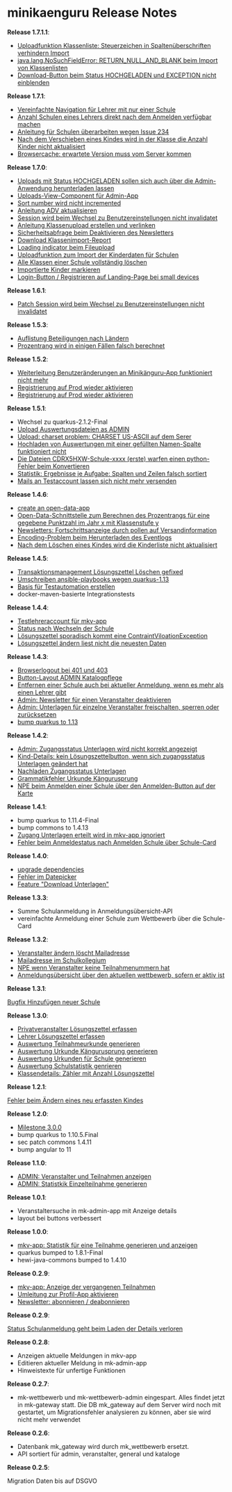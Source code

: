# minikaenguru Release Notes

__Release 1.7.1.1__:

* [Uploadfunktion Klassenliste: Steuerzeichen in Spaltenüberschriften verhindern Import](https://github.com/heike2718/minikaenguru/issues/363)
* [java.lang.NoSuchFieldError: RETURN_NULL_AND_BLANK beim Import von Klassenlisten](https://github.com/heike2718/minikaenguru/issues/364)
* [Download-Button beim Status HOCHGELADEN und EXCEPTION nicht einblenden](https://github.com/heike2718/minikaenguru/issues/366)

__Release 1.7.1__:

* [Vereinfachte Navigation für Lehrer mit nur einer Schule](https://github.com/heike2718/minikaenguru/issues/234)
* [Anzahl Schulen eines Lehrers direkt nach dem Anmelden verfügbar machen](https://github.com/heike2718/minikaenguru/issues/239)
* [Anleitung für Schulen überarbeiten wegen Issue 234](https://github.com/heike2718/minikaenguru/issues/359)
* [Nach dem Verschieben eines Kindes wird in der Klasse die Anzahl Kinder nicht aktualisiert](https://github.com/heike2718/minikaenguru/issues/360)
* [Browsercache: erwartete Version muss vom Server kommen](https://github.com/heike2718/minikaenguru/issues/361)

__Release 1.7.0__:

* [Uploads mit Status HOCHGELADEN sollen sich auch über die Admin-Anwendung herunterladen lassen](https://github.com/heike2718/minikaenguru/issues/352)
* [Uploads-View-Component für Admin-App](https://github.com/heike2718/minikaenguru/issues/311)
* [Sort number wird nicht incremented](https://github.com/heike2718/minikaenguru/issues/350)
* [Anleitung ADV aktualisieren](https://github.com/heike2718/minikaenguru/issues/283)
* [Session wird beim Wechsel zu Benutzereinstellungen nicht invalidatet](https://github.com/heike2718/minikaenguru/issues/335)
* [Anleitung Klassenupload erstellen und verlinken](https://github.com/heike2718/minikaenguru/issues/340)
* [Sicherheitsabfrage beim Deaktivieren des Newsletters](https://github.com/heike2718/minikaenguru/issues/278)
* [Download Klassenimport-Report](https://github.com/heike2718/minikaenguru/issues/341)
* [Loading indicator beim Fileupload](https://github.com/heike2718/minikaenguru/issues/321)
* [Uploadfunktion zum Import der Kinderdaten für Schulen](https://github.com/heike2718/minikaenguru/issues/79)
* [Alle Klassen einer Schule vollständig löschen](https://github.com/heike2718/minikaenguru/issues/331)
* [Importierte Kinder markieren](https://github.com/heike2718/minikaenguru/issues/339)
* [Login-Button / Registrieren auf Landing-Page bei small devices](https://github.com/heike2718/minikaenguru/issues/338)

__Release 1.6.1__:

* [Patch Session wird beim Wechsel zu Benutzereinstellungen nicht invalidatet](https://github.com/heike2718/minikaenguru/issues/335)

__Release 1.5.3__:

* [Auflistung Beteiligungen nach Ländern](https://github.com/heike2718/minikaenguru/issues/332)
* [Prozentrang wird in einigen Fällen falsch berechnet](https://github.com/heike2718/minikaenguru/issues/333)

__Release 1.5.2__:

* [Weiterleitung Benutzeränderungen an Minikänguru-App funktioniert nicht mehr](https://github.com/heike2718/minikaenguru/issues/322)
* [Registrierung auf Prod wieder aktivieren](https://github.com/heike2718/minikaenguru/issues/326)
* [Registrierung auf Prod wieder aktivieren](https://github.com/heike2718/minikaenguru/issues/326)

__Release 1.5.1__:

* Wechsel zu quarkus-2.1.2-Final
* [Upload Auswertungsdateien as ADMIN](https://github.com/heike2718/minikaenguru/issues/307)
* [Upload: charset problem: CHARSET US-ASCII auf dem Serer](https://github.com/heike2718/minikaenguru/issues/316)
* [Hochladen von Auswertungen mit einer gefüllten Namen-Spalte funktioniert nicht](https://github.com/heike2718/minikaenguru/issues/317)
* [Die Dateien CDRX5HXW-Schule-xxxx (erste) warfen einen python-Fehler beim Konvertieren](https://github.com/heike2718/minikaenguru/issues/318)
* [Statistik: Ergebnisse je Aufgabe: Spalten und Zeilen falsch sortiert](https://github.com/heike2718/minikaenguru/issues/319)
* [Mails an Testaccount lassen sich nicht mehr versenden](https://github.com/heike2718/minikaenguru/issues/320)

__Release 1.4.6__:

* [create an open-data-app](https://github.com/heike2718/minikaenguru/issues/302)
* [Open-Data-Schnittstelle zum Berechnen des Prozentrangs für eine gegebene Punktzahl im Jahr x mit Klassenstufe y](https://github.com/heike2718/minikaenguru/issues/172)
* [Newsletters: Fortschrittsanzeige durch pollen auf Versandinformation](https://github.com/heike2718/minikaenguru/issues/205)
* [Encoding-Problem beim Herunterladen des Eventlogs](https://github.com/heike2718/minikaenguru/issues/299)
* [Nach dem Löschen eines Kindes wird die Kinderliste nicht aktualisiert](https://github.com/heike2718/minikaenguru/issues/288)

__Release 1.4.5__:

* [Transaktionsmanagement Lösungszettel Löschen gefixed](https://github.com/heike2718/minikaenguru/issues/291)
* [Umschreiben ansible-playbooks wegen quarkus-1.13](https://github.com/heike2718/minikaenguru/issues/287)
* [Basis für Testautomation erstellen](https://github.com/heike2718/minikaenguru/issues/286)
* docker-maven-basierte Integrationstests

__Release 1.4.4__:

* [Testlehreraccount für mkv-app](https://github.com/heike2718/minikaenguru/issues/273)
* [Status nach Wechseln der Schule](https://github.com/heike2718/minikaenguru/issues/282)
* [Lösungszettel sporadisch kommt eine ContraintViloationException](https://github.com/heike2718/minikaenguru/issues/284)
* [Lösungszettel ändern liest nicht die neuesten Daten](https://github.com/heike2718/minikaenguru/issues/285)

__Release 1.4.3__:

* [Browserlogout bei 401 und 403](https://github.com/heike2718/minikaenguru/issues/275)
* [Button-Layout ADMIN Katalogpflege](https://github.com/heike2718/minikaenguru/issues/223)
* [Entfernen einer Schule auch bei aktueller Anmeldung, wenn es mehr als einen Lehrer gibt](https://github.com/heike2718/minikaenguru/issues/270)
* [Admin: Newsletter für einen Veranstalter deaktivieren](https://github.com/heike2718/minikaenguru/issues/271)
* [Admin: Unterlagen für einzelne Veranstalter freischalten, sperren oder zurücksetzen](https://github.com/heike2718/minikaenguru/issues/243)
* [bump quarkus to 1.13](https://github.com/heike2718/minikaenguru/issues/254)

__Release 1.4.2__:

* [Admin: Zugangsstatus Unterlagen wird nicht korrekt angezeigt](https://github.com/heike2718/minikaenguru/issues/258)
* [Kind-Details: kein Lösungszettelbutton, wenn sich zugangsstatus Unterlagen geändert hat](https://github.com/heike2718/minikaenguru/issues/264)
* [Nachladen Zugangsstatus Unterlagen](https://github.com/heike2718/minikaenguru/issues/255)
* [Grammatikfehler Urkunde Kängurusprung](https://github.com/heike2718/minikaenguru/issues/256)
* [NPE beim Anmelden einer Schule über den Anmelden-Button auf der Karte](https://github.com/heike2718/minikaenguru/issues/261)

__Release 1.4.1__:

* bump quarkus to 1.11.4-Final
* bump commons to 1.4.13
* [Zugang Unterlagen erteilt wird in mkv-app ignoriert](https://github.com/heike2718/minikaenguru/issues/245)
* [Fehler beim Anmeldestatus nach Anmelden Schule über Schule-Card](https://github.com/heike2718/minikaenguru/issues/232)


__Release 1.4.0__:

* [upgrade dependencies](https://github.com/heike2718/minikaenguru/issues/233)
* [Fehler im Datepicker](https://github.com/heike2718/minikaenguru/issues/236)
* [Feature "Download Unterlagen"](https://github.com/heike2718/minikaenguru/issues/194)


__Release 1.3.3__:

* Summe Schulanmeldung in Anmeldungsübersicht-API
* vereinfachte Anmeldung einer Schule zum Wettbewerb über die Schule-Card


__Release 1.3.2__:

* [Veranstalter ändern löscht Mailadresse](https://github.com/heike2718/minikaenguru/issues/226)
* [Mailadresse im Schulkollegium](https://github.com/heike2718/minikaenguru/issues/228)
* [NPE wenn Veranstalter keine Teilnahmenummern hat](https://github.com/heike2718/minikaenguru/issues/224)
* [Anmeldungsübersicht über den aktuellen wettbewerb, sofern er aktiv ist](https://github.com/heike2718/minikaenguru/issues/173)

__Release 1.3.1__:

[Bugfix Hinzufügen neuer Schule](https://github.com/heike2718/minikaenguru/issues/225)

__Release 1.3.0__:

* [Privatveranstalter Lösungszettel erfassen](https://github.com/heike2718/minikaenguru/issues/163)
* [Lehrer Lösungszettel erfassen](https://github.com/heike2718/minikaenguru/issues/166)
* [Auswertung Teilnahmeurkunde generieren](https://github.com/heike2718/minikaenguru/issues/167)
* [Auswertung Urkunde Kängurusprung generieren](https://github.com/heike2718/minikaenguru/issues/211)
* [Auswertung Urkunden für Schule generieren](https://github.com/heike2718/minikaenguru/issues/210)
* [Auswertung Schulstatistik genrieren](https://github.com/heike2718/minikaenguru/issues/209)
* [Klassendetails: Zähler mit Anzahl Lösungszettel](https://github.com/heike2718/minikaenguru/issues/219)

__Release 1.2.1__:

[Fehler beim Ändern eines neu erfassten Kindes](https://github.com/heike2718/minikaenguru/issues/213)


__Release 1.2.0__:

* [Milestone 3.0.0](https://github.com/heike2718/minikaenguru/milestone/3)
* bump quarkus to 1.10.5.Final
* sec patch commons 1.4.11
* bump angular to 11

__Release 1.1.0__:

* [ADMIN: Veranstalter und Teilnahmen anzeigen](https://github.com/heike2718/minikaenguru/issues/35)
* [ADMIN: Statistkik Einzelteilnahme generieren](https://github.com/heike2718/minikaenguru/issues/180)

__Release 1.0.1__:

* Veranstaltersuche in mk-admin-app mit Anzeige details
* layout bei buttons verbessert

__Release 1.0.0__:

* [mkv-app: Statistik für eine Teilnahme generieren und anzeigen](https://github.com/heike2718/minikaenguru/issues/127)
* quarkus bumped to 1.8.1-Final
* hewi-java-commons bumped to 1.4.10

__Release 0.2.9__:

* [mkv-app: Anzeige der vergangenen Teilnahmen](https://github.com/heike2718/minikaenguru/issues/75)
* [Umleitung zur Profil-App aktivieren](https://github.com/heike2718/minikaenguru/issues/146)
* [Newsletter: abonnieren / deabonnieren](https://github.com/heike2718/minikaenguru/issues/155)

__Release 0.2.9__:

[Status Schulanmeldung geht beim Laden der Details verloren](https://github.com/heike2718/minikaenguru/issues/148)

__Release 0.2.8__:

* Anzeigen aktuelle Meldungen in mkv-app
* Editieren aktueller Meldung in mk-admin-app
* Hinweistexte für unfertige Funktionen

__Release 0.2.7__:

* mk-wettbewerb und mk-wettbewerb-admin eingespart. Alles findet jetzt in mk-gateway
  statt. Die DB mk_gateway auf dem Server wird noch mit gestartet, um Migrationsfehler
  analysieren zu können, aber sie wird nicht mehr verwendet

__Release 0.2.6__:

* Datenbank mk_gateway wird durch mk_wettbewerb ersetzt.
* API sortiert für admin, veranstalter, general und kataloge

__Release 0.2.5__:

Migration Daten bis auf DSGVO

